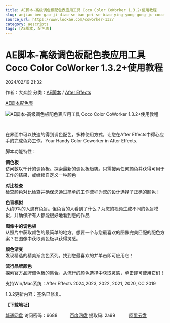```yaml
---
title: AE脚本-高级调色板配色表应用工具 Coco Color CoWorker 1.3.2+使用教程
slug: aejiao-ben-gao-ji-diao-se-ban-pei-se-biao-ying-yong-gong-ju-coco-color-coworker-1-3-2-shi-yong-jiao-cheng
source_url: https://www.lookae.com/coworker-132/
category: aescripts
tags: [AE脚本, 配色表]
---
```

# AE脚本-高级调色板配色表应用工具 Coco Color CoWorker 1.3.2+使用教程

2024/02/19 21:32

作者：大众脸
分类：[AE脚本](https://www.lookae.com/after-effects/aescripts/) / [After Effects](https://www.lookae.com/after-effects/)

[AE脚本](https://www.lookae.com/tag/ae%e8%84%9a%e6%9c%ac/)[配色表](https://www.lookae.com/tag/%e9%85%8d%e8%89%b2%e8%a1%a8/)

![AE脚本-高级调色板配色表应用工具 Coco Color CoWorker 1.3.2+使用教程](https://www.lookae.com/wp-content/uploads/2022/04/Coco-Color-CoWorker-.jpg "AE脚本-高级调色板配色表应用工具 Coco Color CoWorker 1.3.2+使用教程-LookAE.com")

[﻿﻿﻿](https://cloud.video.taobao.com//play/u/705956171/p/1/e/6/t/1/355853761865.mp4)

在界面中可以快速的得到调色配色，多种使用方式，让您在After Effects中得心应手的完成色彩工作。Your Handy Color Coworker in After Effects.

脚本功能特性：

**调色板**  
访问数以千计的调色板。探索最新的调色板趋势。只需搜索任何颜色并获得可用于工作的结果，或继续自定义一种颜色

**对比检查**  
检查颜色对比检查并确保您通过简单的工作流程为您的设计选择了正确的颜色！

**色盲模拟**  
大约9%的人患有色盲。但色盲的人看到了什么？为您的视频生成不同的色盲模拟，并确保所有人都能很好地看到您的作品

**图像中的调色板**  
从照片中获取颜色的最简单的地方。想要一个与您最喜欢的图像完美匹配的配色方案？在图像中获取调色板以获得灵感。

**颜色渐变**  
发现精选的精美渐变色系列。找到您最喜欢的并单击即可应用它！

**流行品牌颜色**  
探索官方品牌调色板的集合。从流行的颜色选择中获取灵感，单击即可使用它们！

支持Win/Mac系统：After Effects 2024,2023, 2022, 2021, 2020, CC 2019

1.3.2更新内容：签名已修复。

**【下载地址】**

[城通网盘](https://url70.ctfile.com/f/2827370-1022585545-db8d0e?p=4431) 访问密码：6688          [百度网盘](https://pan.baidu.com/s/1eAazgQ67g5rvCCvk3ZAF8A?pwd=2a99) 提取码: 2a99           [阿里云盘](https://www.alipan.com/s/hTzXuFgTFtD)
